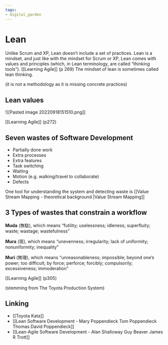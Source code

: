 ```yaml
---
tags: 
- digital_garden
---
```

# Lean
Unlike Scrum and XP, Lean doesn’t include a set of practices. Lean is a mindset, and just like with the mindset for Scrum or XP, Lean comes with values and principles (which, in Lean terminology, are called “thinking tools”). 
[[Learning Agile]] (p 269)
The mindset of lean is sometimes called lean thinking.

(it is not a methodology as it is missing concrete practices)

 
## Lean values
![[Pasted image 20220918151510.png]]



[[Learning Agile]] (p272)

## Seven wastes of Software Development
+ Partially done work
+ Extra processes
+ Extra features
+ Task switching
+ Waiting
+ Motion (e.g. walking/travel to collaborate)
+ Defects

One tool for understanding the system and detecting waste is [[Value Stream Mapping - theoretical background |Value Stream Mapping]]

## 3 Types of wastes that constrain a workflow

**Muda** (無駄), which means “futility; uselessness; idleness; superfluity; waste; wastage; wastefulness”  

**Mura** (斑), which means “unevenness; irregularity; lack of uniformity; nonuniformity; inequality”  

**Muri** (無理), which means “unreasonableness; impossible; beyond one’s power; too difficult; by force; perforce; forcibly; compulsorily; excessiveness; immoderation”

[[Learning Agile]] (p305)

(stemming from The Toyota Production System)

## Linking
+ [[Toyota Kata]]
+ [[Lean Software Development - Mary Poppendieck Tom Poppendieck Thomas David Poppendieck]]
+ [[Lean-Agile Software Development - Alan Shalloway Guy Beaver James R Trott]]